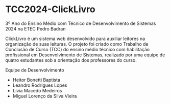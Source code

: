 # TCC2024-ClickLivro
3º Ano do Ensino Médio com Técnico de Desenvolvimento de Sistemas 2024 na ETEC Pedro Badran

ClickLivro é um sistema web desenvolvido para auxiliar leitores na organização de suas leituras. O projeto foi criado como Trabalho de Conclusão de Curso (TCC) do ensino médio técnico com habilitação profissional em Desenvolvimento de Sistemas, realizado por uma equipe de quatro estudantes sob a orientação dos professores do curso.

Equipe de Desenvolvimento
- Heitor Bonetti Baptista
- Leandro Rodrigues Lopes
- Lívia Macedo Medeiros
- Miguel Lorenço da Silva Vieira
